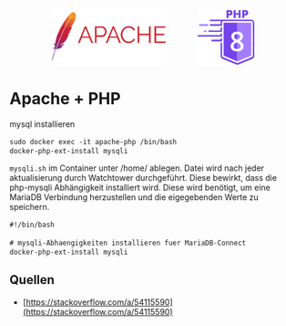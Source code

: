 <p align="center">
<a href="https://hub.docker.com/_/httpd"><img src="media/apache.png" width="200"><img style="margin-left:4em" src="media/php.png" width="100"></a><br/>
</p>

# Apache + PHP
mysql installieren

```shell
sudo docker exec -it apache-php /bin/bash
docker-php-ext-install mysqli
```


`mysqli.sh` im Container unter /home/ ablegen. Datei wird nach jeder aktualisierung durch Watchtower durchgeführt. Diese bewirkt, dass die php-mysqli Abhängigkeit installiert wird. Diese wird benötigt, um eine MariaDB Verbindung herzustellen und die eigegebenden Werte zu speichern.
```shell
#!/bin/bash

# mysqli-Abhaengigkeiten installieren fuer MariaDB-Connect
docker-php-ext-install mysqli
```


## Quellen
* [https://stackoverflow.com/a/54115590](https://stackoverflow.com/a/54115590)